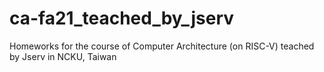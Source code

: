 # ca-fa21_teached_by_jserv
Homeworks for the course of Computer Architecture (on RISC-V) teached by Jserv in NCKU, Taiwan
